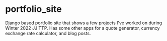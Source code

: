 # portfolio_site

Django based portfolio site that shows a few projects I've worked on during Winter 2022 JJ TTP. 
Has some other apps for a quote generator, currency exchange rate calculator, and blog posts.
